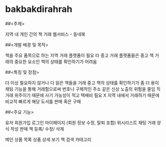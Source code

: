 # bakbakdirahrah

##<주제>

지역 내 개인 간의 책 거래 웹서비스 - 동네북


##<개발 배경 및 목적>

책을 주요 품목으로 하는 지역 거래 플랫폼이 필요
타 중고 거래 플랫폼들은 중고 책 거래의 중요한 요소인 책의 상태를 확인하기가 어려움


##<특징 및 장점>

더 이상 필요하지 않거나 다 읽은 책들을 거래
중고 책의 상태를 확인하기가 좀 더 용이
채팅 기능을 통해 거래함으로써 번호나 구체적인 주소 같은 신상 노출의 위험을 줄임
직거래 위주이기 때문에 사기 가능성이 적고 택배비 필요 X
지역 내에서 거래하기 때문에 비교적 빠르게 해당 도서를 판매 혹은 구매

##<주요 기능>

유저
  회원가입
  로그인
  마이페이지 (회원 정보 수정, 탈퇴 포함)
  위시리스트
  채팅
  거래 양식 작성
  판매 책 등록/ 수정/ 삭제
  
 메인
  상품 목록
  상품 상세 보기
  책 검색
  카테고리

